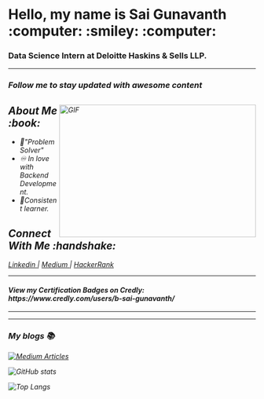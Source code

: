 <h1>Hello, my name is Sai Gunavanth <br>
:computer: :smiley: :computer: 
</h1>
<h3>
Data Science Intern at Deloitte Haskins & Sells LLP.
</h3>
<hr>
<h3><i>Follow me to stay updated with awesome content</h3>
<img align="right" alt="GIF" src = "https://media.giphy.com/media/RbDKaczqWovIugyJmW/giphy.gif" height="270" width = '400' />

<h2>About Me :book: </h2>

- :repeat:"Problem Solver" <br>
- :infinity: In love with Backend Development. <br>
- :100:Consistent learner. 


<h2>Connect With Me :handshake: </h2>
<p>
  <a href = "https://www.linkedin.com/in/sai-gunavanth/"> Linkedin </a> <span> | </span>
  <a href = "https://starman11.medium.com/"> Medium </a> <span> | </span>
  <a href = "https://www.hackerrank.com/saigunavanth11?hr_r=1"> HackerRank </a>  
  
</p>
<hr>
  <h4> View my Certification Badges on Credly: https://www.credly.com/users/b-sai-gunavanth/ </h4>
<hr>
  
---
### My blogs :books: 

[![Medium Articles](https://github-cards-external-blogs.souravdey777.vercel.app/getMediumBlogs?username=@vinscoder1627&type=horizontal)](https://medium.com/@vinscoder1627)

![GitHub stats](https://github-readme-stats.vercel.app/api?username=saigunavanth&show_icons=true&count_private=true&theme=radical)

![Top Langs](https://github-readme-stats.vercel.app/api/top-langs/?username=saigunavanth&layout=compact&count_private=true&theme=radical&langs_count=10)
